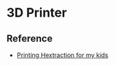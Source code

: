 # 3D Printer

## Reference

- [Printing Hextraction for my kids](https://www.jonashietala.se/blog/2024/02/09/printing_hextraction_for_my_kids/)